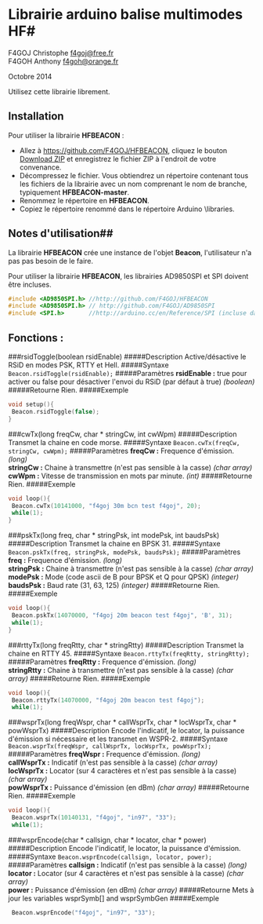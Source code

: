# Librairie arduino balise multimodes HF#
F4GOJ Christophe f4goj@free.fr<br>
F4GOH Anthony f4goh@orange.fr

Octobre 2014

Utilisez cette librairie librement.

## Installation ##
Pour utiliser la librairie **HFBEACON** :
- Allez à https://github.com/F4GOJ/HFBEACON, cliquez le bouton [Download ZIP](https://github.com/F4GOJ/HFBEACON/archive/master.zip) et enregistrez le fichier ZIP à l'endroit de votre convenance.
- Décompressez le fichier. Vous obtiendrez un répertoire contenant tous les fichiers de la librairie avec un nom comprenant le nom de branche, typiquement **HFBEACON-master**.
- Renommez le répertoire en **HFBEACON**.
- Copiez le répertoire renommé dans le répertoire Arduino \libraries.

## Notes d'utilisation##

La librairie **HFBEACON** crée une instance de l'objet **Beacon**, l'utilisateur n'a pas pas besoin de le faire.

Pour utiliser la librairie **HFBEACON**, les librairies AD9850SPI et SPI doivent être incluses.

```c++
#include <AD9850SPI.h> //http://github.com/F4GOJ/HFBEACON
#include <AD9850SPI.h> // http://github.com/F4GOJ/AD9850SPI
#include <SPI.h>       //http://arduino.cc/en/Reference/SPI (incluse dans l'IDE Arduino)
```

## Fonctions : ##
###rsidToggle(boolean rsidEnable)
#####Description
Active/désactive le RSiD en modes PSK, RTTY et Hell.
#####Syntaxe
`Beacon.rsidToggle(rsidEnable);`
#####Paramètres
**rsidEnable :** true pour activer ou false pour désactiver l'envoi du RSiD (par défaut à true) *(boolean)*
#####Retourne
Rien.
#####Exemple
```c++
void setup(){
 Beacon.rsidToggle(false);
}
```
###cwTx(long freqCw, char * stringCw, int cwWpm)
#####Description
Transmet la chaine en code morse.
#####Syntaxe
`Beacon.cwTx(freqCw, stringCw, cwWpm);`
#####Paramètres
**freqCw :** Frequence d'émission. *(long)*<br>
**stringCw :** Chaine à transmettre (n'est pas sensible à la casse) *(char array)*<br>
**cwWpm :** Vitesse de transmission en mots par minute.  *(int)*
#####Retourne
Rien.
#####Exemple
```c++
void loop(){
 Beacon.cwTx(10141000, "f4goj 30m bcn test f4goj", 20);
 while(1);
}
```
###pskTx(long freq, char * stringPsk, int modePsk, int baudsPsk)
#####Description
Transmet la chaine en BPSK 31.
#####Syntaxe
`Beacon.pskTx(freq, stringPsk, modePsk, baudsPsk);`
#####Paramètres
**freq :** Frequence d'émission. *(long)*<br>
**stringPsk :** Chaine à transmettre (n'est pas sensible à la casse) *(char array)*<br>
**modePsk :** Mode (code ascii de B pour BPSK et Q pour QPSK) *(integer)*<br>
**baudsPsk :** Baud rate (31, 63, 125) *(integer)*
#####Retourne
Rien.
#####Exemple
```c++
void loop(){
 Beacon.pskTx(14070000, "f4goj 20m beacon test f4goj", 'B', 31);
 while(1);
}
```
###rttyTx(long freqRtty, char * stringRtty)
#####Description
Transmet la chaine en RTTY 45.
#####Syntaxe
`Beacon.rttyTx(freqRtty, stringRtty);`
#####Paramètres
**freqRtty :** Frequence d'émission. *(long)*<br>
**stringRtty :** Chaine à transmettre (n'est pas sensible à la casse) *(char array)*
#####Retourne
Rien.
#####Exemple
```c++
void loop(){
 Beacon.rttyTx(14070000, "f4goj 20m beacon test f4goj");
 while(1);
```
###wsprTx(long freqWspr, char * callWsprTx, char * locWsprTx, char * powWsprTx)
#####Description
Encode l'indicatif, le locator, la puissance d'émission si nécessaire et les transmet en WSPR-2.
#####Syntaxe
`Beacon.wsprTx(freqWspr, callWsprTx, locWsprTx, powWsprTx);`
#####Paramètres
**freqWspr :** Frequence d'émission. *(long)*<br>
**callWsprTx :** Indicatif (n'est pas sensible à la casse) *(char array)*<br>
**locWsprTx :** Locator (sur 4 caractères et n'est pas sensible à la casse) *(char array)*<br>
**powWsprTx :** Puissance d'émission (en dBm) *(char array)*
#####Retourne
Rien.
#####Exemple
```c++
void loop(){
 Beacon.wsprTx(10140131, "f4goj", "in97", "33");
 while(1);
```
###wsprEncode(char * callsign, char * locator, char * power)
#####Description
Encode l'indicatif, le locator, la puissance d'émission.
#####Syntaxe
`Beacon.wsprEncode(callsign, locator, power);`
#####Paramètres
**callsign :** Indicatif (n'est pas sensible à la casse) *(long)*<br>
**locator :** Locator (sur 4 caractères et n'est pas sensible à la casse) *(char array)*<br>
**power :** Puissance d'émission (en dBm) *(char array)*
#####Retourne
Mets à jour les variables wsprSymb[] and wsprSymbGen
#####Exemple
```c++
 Beacon.wsprEncode("f4goj", "in97", "33");
```
